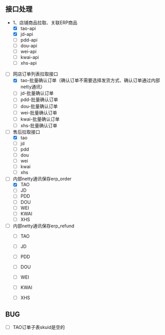 ## 接口处理
+ 1、店铺商品拉取、关联ERP商品
  + [x] tao-api
  + [x] jd-api
  + [ ] pdd-api
  + [ ] dou-api
  + [ ] wei-api
  + [ ] kwai-api
  + [ ] xhs-api
+ [ ] 网店订单列表拉取接口
  + [x] tao-批量确认订单（确认订单不需要选择发货方式、确认订单通过内部netty通讯）
  + [ ] jd-批量确认订单
  + [ ] pdd-批量确认订单
  + [ ] dou-批量确认订单
  + [ ] wei-批量确认订单
  + [ ] kwai-批量确认订单
  + [ ] xhs-批量确认订单
+ [ ] 售后拉取接口
  + [x] tao
  + [ ] jd
  + [ ] pdd
  + [ ] dou
  + [ ] wei
  + [ ] kwai
  + [ ] xhs
+ [ ] 内部netty通讯保存erp_order
  + [x] TAO
  + [ ] JD
  + [ ] PDD
  + [ ] DOU
  + [ ] WEI
  + [ ] KWAI
  + [ ] XHS

+ [ ] 内部netty通讯保存erp_refund
  + [ ] TAO
  + [ ] JD
  + [ ] PDD
  + [ ] DOU
  + [ ] WEI
  + [ ] KWAI
  + [ ] XHS



## BUG
+ [ ] TAO订单子表skuid是空的